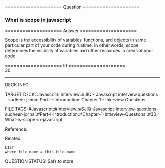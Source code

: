 ==================== Question ====================  

### What is scope in javascript  

==================== Answer ====================  

Scope is the accessibility of variables, functions, and objects in some particular part of your code during runtime. In other words, scope determines the visibility of variables and other resources in areas of your code.

==================== Id ====================  
30

---

DECK INFO

TARGET DECK: Javascript::Interview::SJIQ - Javascript interview questions - sudheer jonna::Part I - Introduction::Chapter 1 - Interview Questions

FILE TAGS: #Javascript::#Interview::#SJIQ-Javascript-interview-questions-sudheer-jonna::#Part-I-Introduction::#Chapter-1-Interview-Questions::#30-What-is-scope-in-javascript

Reference:

Related:

```dataview
LIST
where file.name = this.file.name
```

QUESTION STATUS: Safe to store
